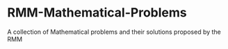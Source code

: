 # RMM-Mathematical-Problems
A collection of Mathematical problems and their solutions proposed by the RMM

